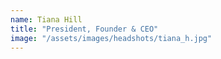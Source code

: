 ```yaml
---
name: Tiana Hill
title: "President, Founder & CEO"
image: "/assets/images/headshots/tiana_h.jpg"
---
```

